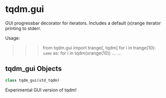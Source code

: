 <a name="tqdm.gui"></a>
# tqdm.gui

GUI progressbar decorator for iterators.
Includes a default (x)range iterator printing to stderr.

Usage:
  >>> from tqdm.gui import trange[, tqdm]
  >>> for i in trange(10): `same` as: for i in tqdm(xrange(10))
  ...     ...

<a name="tqdm.gui.tqdm_gui"></a>
## tqdm\_gui Objects

```python
class tqdm_gui(std_tqdm)
```

Experimental GUI version of tqdm!

